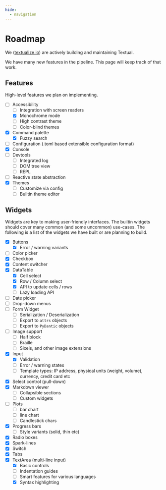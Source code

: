 ```yaml
---
hide:
  - navigation
---
```



# Roadmap

We ([textualize.io](https://www.textualize.io/)) are actively building and maintaining Textual.

We have many new features in the pipeline. This page will keep track of that work.

## Features

High-level features we plan on implementing.

- [ ] Accessibility
    * [ ] Integration with screen readers
    * [x] Monochrome mode
    * [ ] High contrast theme
    * [ ] Color-blind themes
- [X] Command palette
    * [X] Fuzzy search
- [ ] Configuration (.toml based extensible configuration format)
- [x] Console
- [ ] Devtools
    * [ ] Integrated log
    * [ ] DOM tree view
    * [ ] REPL
- [ ] Reactive state abstraction
- [x] Themes
    * [ ] Customize via config
    * [ ] Builtin theme editor

## Widgets

Widgets are key to making user-friendly interfaces. The builtin widgets should cover many common (and some uncommon) use-cases. The following is a list of the widgets we have built or are planning to build.

- [x] Buttons
    * [x] Error / warning variants
- [ ] Color picker
- [X] Checkbox
- [X] Content switcher
- [x] DataTable
    * [x] Cell select
    * [x] Row / Column select
    * [x] API to update cells / rows
    * [ ] Lazy loading API
- [ ] Date picker
- [ ] Drop-down menus
- [ ] Form Widget
    * [ ] Serialization / Deserialization
    * [ ] Export to `attrs` objects
    * [ ] Export to `PyDantic` objects
- [ ] Image support
    * [ ] Half block
    * [ ] Braille
    * [ ] Sixels, and other image extensions
- [x] Input
    * [x] Validation
    * [ ] Error / warning states
    * [ ] Template types: IP address, physical units (weight, volume), currency, credit card etc
- [X] Select control (pull-down)
- [X] Markdown viewer
    * [ ] Collapsible sections
    * [ ] Custom widgets
- [ ] Plots
    * [ ] bar chart
    * [ ] line chart
    * [ ] Candlestick chars
- [X] Progress bars
    * [ ] Style variants (solid, thin etc)
- [X] Radio boxes
- [X] Spark-lines
- [X] Switch
- [X] Tabs
- [X] TextArea (multi-line input)
    * [X] Basic controls
    * [ ] Indentation guides
    * [ ] Smart features for various languages
    * [X] Syntax highlighting
